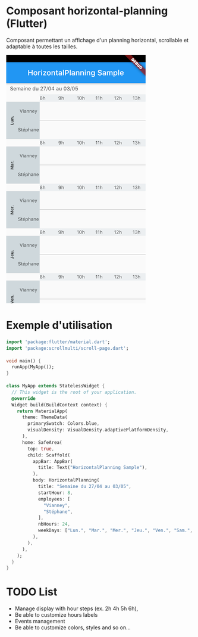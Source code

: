 
# Composant horizontal-planning (Flutter)

Composant permettant un affichage d'un planning horizontal, scrollable et adaptable à toutes les tailles.

![Planning Horizontal](demo.png)


# Exemple d'utilisation

```dart
import 'package:flutter/material.dart';
import 'package:scrollmulti/scroll-page.dart';

void main() {
  runApp(MyApp());
}

class MyApp extends StatelessWidget {
  // This widget is the root of your application.
  @override
  Widget build(BuildContext context) {
    return MaterialApp(
      theme: ThemeData(
        primarySwatch: Colors.blue,
        visualDensity: VisualDensity.adaptivePlatformDensity,
      ),
      home: SafeArea(
        top: true,
        child: Scaffold(
          appBar: AppBar(
            title: Text("HorizontalPlanning Sample"),
          ),
          body: HorizontalPlanning(
            title: "Semaine du 27/04 au 03/05",
            startHour: 8,
            employees: [
              "Vianney",
              "Stéphane",
            ],
            nbHours: 24,
            weekDays: ["Lun.", "Mar.", "Mer.", "Jeu.", "Ven.", "Sam.", "Dim."],
          ),
        ),
      ),
    );
  }
}
```


# TODO List

- Manage display with hour steps (ex. 2h 4h 5h 6h), 
- Be able to customize hours labels
- Events management
- Be able to customize colors, styles and so on...
